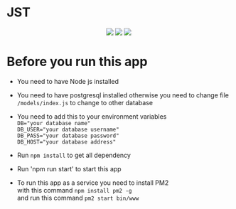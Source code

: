 # JST
<p align="center">
  <a href="https://travis-ci.org/wawakaka/jst-server"><img src="https://travis-ci.org/wawakaka/jst-server.svg?branch=master"></a>
  <a href="https://david-dm.org/wawakaka/jst-server" title="dependencies status"><img src="https://david-dm.org/wawakaka/jst-server/status.svg"/></a>
  <a href="https://david-dm.org/wawakaka/jst-server?type=dev" title="devDependencies status"><img src="https://david-dm.org/wawakaka/jst-server/dev-status.svg"/></a>
</p>

# Before you run this app

- You need to have Node js installed

- You need to have postgresql installed otherwise you need to change file `/models/index.js` to change to other database

- You need to add this to your environment variables</br>
  `DB="your database name"`</br>
  `DB_USER="your database username"`</br>
  `DB_PASS="your database password"`</br>
  `DB_HOST="your database address"`</br>

- Run `npm install` to get all dependency

- Run 'npm run start' to start this app

- To run this app as a service you need to install PM2</br>
  with this command `npm install pm2 -g`</br>
  and run this command `pm2 start bin/www`
